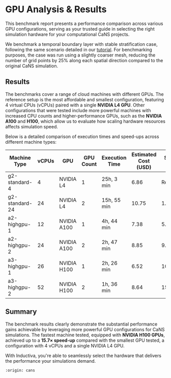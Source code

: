# GPU Analysis & Results
This benchmark report presents a performance comparison across various GPU configurations, serving as your trusted 
guide in selecting the right simulation hardware for your computational CaNS projects.

We benchmark a temporal boundary layer with stable stratification case, following the same scenario detailed in our 
[tutorial](run-temporal-boundary-layer-case). For benchmarking purposes, the case was run 
using a slightly coarser mesh, reducing the number of grid points by 25% along each spatial direction compared to the 
original CaNS simulation.

## Results
The benchmarks cover a range of cloud machines with different GPUs. The reference setup is the most affordable and 
smallest configuration, featuring 4 virtual CPUs (vCPUs) paired with a single **NVIDIA L4 GPU**. Other configurations that were 
tested include more powerful machines with increased CPU counts and higher-performance GPUs, such as the **NVIDIA A100** and **H100**, 
which allow us to evaluate how scaling hardware resources affects simulation speed.

Below is a detailed comparison of execution times and speed-ups across different machine types:

| Machine Type    | vCPUs | GPU            | GPU Count | Execution Time| Estimated Cost (USD) | Speed-up  |
| --------------- | ----- | ---------------| --------- | ------------- | ---------- | --------- |
| g2-standard-4   | 4     | NVIDIA L4      | 1         | 25h, 3 min    | 6.86       | Reference |
| g2-standard-24  | 24    | NVIDIA L4      | 2         | 15h, 55 min   | 10.75      | 1.57x     |
| a2-highgpu-1    | 12    | NVIDIA A100    | 1         | 4h, 44 min    | 7.38       | 5.29x     |
| a2-highgpu-2    | 24    | NVIDIA A100    | 2         | 2h, 47 min    | 8.85       | 9.00x     |
| a3-highgpu-1    | 26    | NVIDIA H100    | 1         | 2h, 26 min    | 6.52       | 10.29x    |
| a3-highgpu-2    | 52    | NVIDIA H100    | 2         | 1h, 36 min    | 8.64       | 15.65x    |

## Summary
The benchmark results clearly demonstrate the substantial performance gains achievable by leveraging more powerful 
GPU configurations for CaNS simulations. The fastest machine tested, equipped with **NVIDIA H100 GPUs**, achieved up to 
a **15.7× speed-up** compared with the smallest GPU tested, a configuration with 4 vCPUs and a single NVIDIA L4 GPU.

With Inductiva, you're able to seamlessly select the hardware that delivers the performance your simulations demand.

```{banner_small}
:origin: cans
```